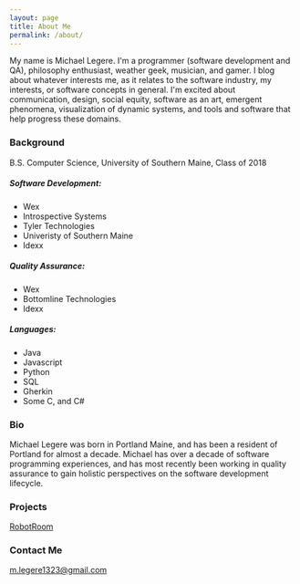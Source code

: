 ```yaml
---
layout: page
title: About Me
permalink: /about/
---
```


My name is Michael Legere. I'm a programmer (software development and QA), philosophy enthusiast, weather geek, musician, and gamer. I blog about whatever interests me, as it relates to the software industry, my interests, or software concepts in general. I'm excited about communication, design, social equity, software as an art, emergent phenomena, visualization of dynamic systems, and tools and software that help progress these domains.

### Background

B.S. Computer Science, University of Southern Maine, Class of 2018

##### Software Development:
* Wex
* Introspective Systems
* Tyler Technologies
* Univeristy of Southern Maine
* Idexx

##### Quality Assurance:
* Wex
* Bottomline Technologies
* Idexx

##### Languages:
* Java
* Javascript
* Python
* SQL
* Gherkin
* Some C, and C#

### Bio

Michael Legere was born in Portland Maine, and has been a resident of Portland for almost a decade. Michael has over a decade of software programming experiences, and has most recently been working in quality assurance to gain holistic perspectives on the software development lifecycle.

### Projects

[RobotRoom](https://mlegere1323.github.io/RobotRoom/AssignmentFinal.html)

### Contact Me

[m.legere1323@gmail.com](mailto:m.legere1323@gmail.com)
